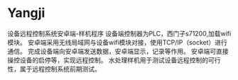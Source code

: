 # Yangji
设备远程控制系统安卓端-样机程序
设备端控制器为PLC，西门子s71200,加载wifi模块。
安卓端采用无线局域网与设备wifi模块对接，使用TCP/IP（socket）进行通信。
完成设备端向安卓端发送数据，安卓端显示，记录等作用。
安卓端可直接操控设备的启停等，实现远程控制。
水处理样机用于测试设备远程控制的可行性，属于远程控制系统前期测试。
